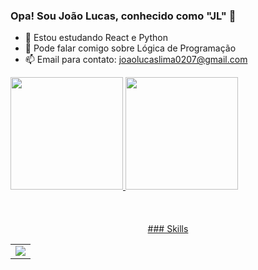 ### Opa! Sou João Lucas, conhecido como "JL" 👋

- 🌱 Estou estudando React e Python
- 💬 Pode falar comigo sobre Lógica de Programação
- 📫 Email para contato: joaolucaslima0207@gmail.com

<div>

  <a href="https://github.com/JLProdutor">
  <img height="180em" src="https://github-readme-stats.vercel.app/api?username=JLProdutor&show_icons=true&theme=dark&include_all_commits=true&count_private=true"/>
  <img height="180em" src="https://github-readme-stats.vercel.app/api/top-langs/?username=JLProdutor&layout=compact&langs_count=7&theme=dark"/>

</div>
<br>
<br>
<br>

<div align="center">
	### Skills
	<table>
		<tr>
			<td>
				<img src="https://skillicons.dev/icons?i=vscode,html,css,js,git" />
			</td>
		</tr>
	</table>
</div>

